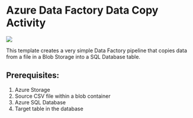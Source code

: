 # Azure Data Factory Data Copy Activity

<a href="https://portal.azure.com/#create/Microsoft.Template/uri/https%3A%2F%2Fraw.githubusercontent.com%2Fnavalev%2Fazure-quickstart-templates%2Fmaster%2F101-data-factory-blob-2-sql%2Fazuredeploy.json" target="_blank">
    <img src="http://azuredeploy.net/deploybutton.png"/>
</a>

This template creates a very simple Data Factory pipeline that copies data from a file in a Blob Storage into a SQL Database table.

## Prerequisites:
1. Azure Storage
2. Source CSV file within a blob container 
3. Azure SQL Database
4. Target table in the database

